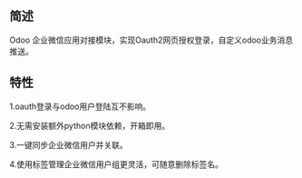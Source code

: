 ## 简述
Odoo 企业微信应用对接模块，实现Oauth2网页授权登录，自定义odoo业务消息推送。

## 特性
1.oauth登录与odoo用户登陆互不影响。

2.无需安装额外python模块依赖，开箱即用。

3.一键同步企业微信用户并关联。

4.使用标签管理企业微信用户组更灵活，可随意删除标签名。
